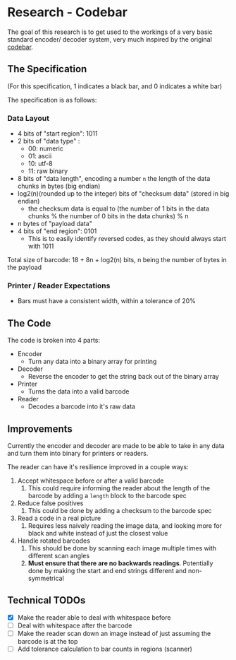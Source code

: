 # Research - Codebar

The goal of this research is to get used to the workings of a very basic standard encoder/ decoder system, very much inspired by the original [codebar](https://en.wikipedia.org/wiki/Codabar).

## The Specification

(For this specification, 1 indicates a black bar, and 0 indicates a white bar)

The specification is as follows:

### Data Layout

- 4 bits of "start region": 1011
- 2 bits of "data type" :
  - 00: numeric
  - 01: ascii
  - 10: utf-8
  - 11: raw binary
- 8 bits of "data length", encoding a number `n` the length of the data chunks in bytes (big endian)
- log2(n)(rounded up to the integer) bits of "checksum data" (stored in big endian)
  - the checksum data is equal to (the number of 1 bits in the data chunks % the number of 0 bits in the data chunks) % n
- n bytes of "payload data"
- 4 bits of "end region": 0101
  - This is to easily identify reversed codes, as they should always start with 1011

Total size of barcode: 18 + 8n + log2(n) bits, n being the number of bytes in the payload

### Printer / Reader Expectations

- Bars must have a consistent width, within a tolerance of 20%

## The Code

The code is broken into 4 parts:

- Encoder
  - Turn any data into a binary array for printing
- Decoder
  - Reverse the encoder to get the string back out of the binary array
- Printer
  - Turns the data into a valid barcode
- Reader
  - Decodes a barcode into it's raw data

## Improvements

Currently the encoder and decoder are made to be able to take in any data and turn them into binary for printers or readers.

The reader can have it's resilience improved in a couple ways:

1. Accept whitespace before or after a valid barcode
   1. This could require informing the reader about the length of the barcode by adding a `length` block to the barcode spec
2. Reduce false positives
   1. This could be done by adding a checksum to the barcode spec
3. Read a code in a real picture
   1. Requires less naively reading the image data, and looking more for black and white instead of just the closest value
4. Handle rotated barcodes
   1. This should be done by scanning each image multiple times with different scan angles
   2. **Must ensure that there are no backwards readings**. Potentially done by making the start and end strings different and non-symmetrical

## Technical TODOs

- [X] Make the reader able to deal with whitespace before
- [ ] Deal with whitespace after the barcode
- [ ] Make the reader scan down an image instead of just assuming the barcode is at the top
- [ ] Add tolerance calculation to bar counts in regions (scanner)
